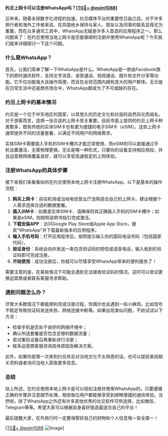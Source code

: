 **约旦上网卡可以注册WhatsApp吗？[[TG💪+ @esim1088](https://t.me/s/esim1088)]**

近年来，随着全球数字化进程的加速，社交媒体平台的重要性日益凸显。对于许多旅行者和海外工作者来说，在异国他乡保持与家人、朋友以及同事的联系显得尤为重要。而在众多通讯工具中，WhatsApp无疑是许多人首选的应用程序之一。那么问题来了：在约旦使用当地上网卡是否能够顺利注册并使用WhatsApp呢？今天我们就来详细探讨一下这个问题。

### 什么是WhatsApp？

首先，让我们简单了解一下WhatsApp是什么。WhatsApp是一款由Facebook旗下的即时通讯软件，支持文字消息、语音通话、视频通话、图片和文件分享等功能。它不仅功能强大且操作简便，而且在全球范围内拥有庞大的用户群体。无论是在日常生活中还是商务场合中，WhatsApp都成为了不可或缺的存在。

### 约旦上网卡的基本情况

约旦是一个位于中东地区的国家，以其悠久的历史文化和壮丽的自然风光而闻名。对于游客而言，选择一张合适的上网卡至关重要。目前市面上提供的约旦上网卡种类繁多，既有传统的实体SIM卡也有更为便捷的电子SIM卡（eSIM）。这些上网卡通常提供不同的流量套餐，以满足不同用户的网络需求。

实体SIM卡需要插入手机的SIM卡槽内才能正常使用，而eSIM则可以直接通过手机设置激活，无需物理更换。无论是哪一种形式，只要你的设备支持相应频段，并且运营商网络覆盖良好，就可以享受高速稳定的上网体验。

### 注册WhatsApp的具体步骤

接下来我们来看看如何在约旦使用本地上网卡注册WhatsApp。以下是基本的操作流程：

1. **购买上网卡**：前往机场或当地电信营业厅选购适合自己的上网卡。建议根据个人需求选择合适的数据套餐。
2. **插入SIM卡**：如果是实体SIM卡，请确保将其正确插入手机的SIM卡槽中；如果是eSIM，则按照说明书指引完成激活。
3. **下载安装APP**：访问Google Play Store或Apple App Store，搜索“WhatsApp”并下载最新版本的应用程序。
4. **输入手机号码**：打开应用程序后，按照提示输入你的国际电话号码（包括国家代码）。
5. **验证身份**：系统会向你发送一条包含验证码的短信或语音电话，输入收到的验证码即可完成注册。
6. **开始使用**：成功注册后，你就可以尽情享受WhatsApp带来的便利服务了！

需要注意的是，在某些情况下可能会遇到无法接收验证码的情况。这时可以尝试更换运营商或者联系客服寻求帮助。

### 遇到问题怎么办？

尽管大多数情况下都能顺利完成注册过程，但偶尔也会遇到一些小麻烦。比如信号不稳定导致验证码发送失败、网络连接中断等。如果出现类似问题，不妨试试以下方法：

- 检查手机是否处于良好的网络环境中；
- 确认所选套餐是否包含足够的数据流量；
- 尝试重启设备后再重新进行注册；
- 联系运营商客服咨询具体原因及解决方案。

此外，如果你是第一次来到约旦并且对当地文化不太熟悉的话，也可以提前查阅相关资料或者询问当地人获取更多信息。

### 总结

综上所述，在约旦使用本地上网卡是可以轻松注册并使用WhatsApp的。只要遵循正确的步骤并注意细节处理，相信每位用户都能够享受到顺畅便捷的通信体验。当然啦，除了WhatsApp之外还有许多其他优秀的社交软件可供选择，比如微信、Telegram等等。希望大家可以根据自身喜好挑选最适合自己的平台！

最后提醒大家，在外旅行时一定要保管好自己的财物和个人信息哦～安全第一！

[[TG💪+ @esim1088](https://t.me/s/esim1088) ![Image](https://i.postimg.cc/4NQfJmqS/Snipaste-2025-05-13-00-14-12.png)]
